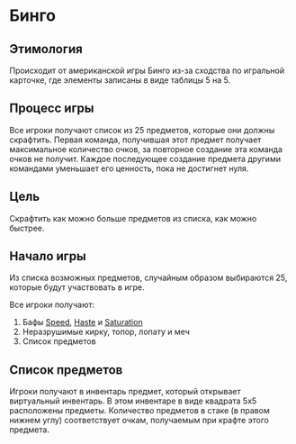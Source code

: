 # Бинго

## Этимология

Происходит от американской игры Бинго из-за сходства по игральной карточке, где элементы записаны в виде таблицы 5 на 5.

## Процесс игры

Все игроки получают список из 25 предметов, которые они должны скрафтить. Первая команда, получившая этот предмет получает максимальное количество очков, за повторное создание эта команда очков не получит. Каждое последующее создание предмета другими командами уменьшает его ценность, пока не достигнет нуля.

## Цель

Скрафтить как можно больше предметов из списка, как можно быстрее.

## Начало игры

Из списка возможных предметов, случайным образом выбираются 25, которые будут участвовать в игре.

Все игроки получают:

1. Бафы [Speed](https://minecraft.fandom.com/wiki/Speed), [Haste](https://minecraft.fandom.com/wiki/Haste) и [Saturation](https://minecraft.fandom.com/wiki/Saturation)
2. Неразрушимые кирку, топор, лопату и меч
3. Список предметов

## Список предметов

Игроки получают в инвентарь предмет, который открывает виртуальный инвентарь. В этом инвентаре в виде квадрата 5х5 расположены предметы. Количество предметов в стаке (в правом нижнем углу) соответствует очкам, получаемым при крафте этого предмета.
